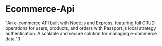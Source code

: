 # Ecommerce-Api
"An e-commerce API built with Node.js and Express, featuring full CRUD operations for users, products, and orders with Passport.js local strategy authentication. A scalable and secure solution for managing e-commerce data."3

